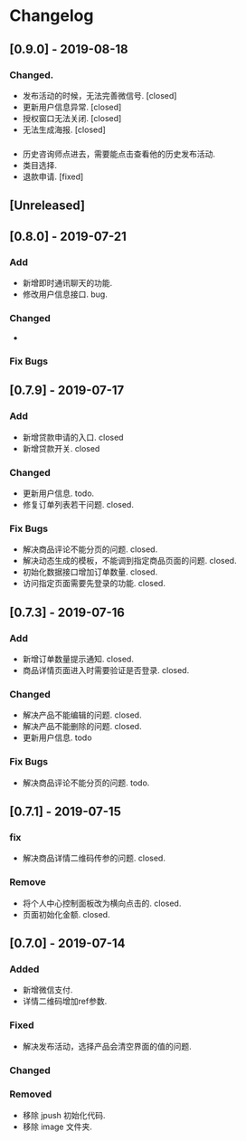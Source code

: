 # Changelog

## [0.9.0] - 2019-08-18

### Changed.
- 发布活动的时候，无法完善微信号. [closed]
- 更新用户信息异常. [closed]
- 授权窗口无法关闭. [closed]
- 无法生成海报. [closed] 

### 
- 历史咨询师点进去，需要能点击查看他的历史发布活动. 
- 类目选择.
- 退款申请. [fixed]

## [Unreleased]

## [0.8.0] - 2019-07-21

### Add
- 新增即时通讯聊天的功能. 
- 修改用户信息接口. bug.

### Changed
- 

### Fix Bugs

## [0.7.9] - 2019-07-17
### Add
- 新增贷款申请的入口. closed
- 新增贷款开关. closed

### Changed
- 更新用户信息.  todo.
- 修复订单列表若干问题. closed.

### Fix Bugs
- 解决商品评论不能分页的问题. closed.
- 解决动态生成的模板，不能调到指定商品页面的问题. closed.
- 初始化数据接口增加订单数量. closed.
- 访问指定页面需要先登录的功能. closed.

## [0.7.3] - 2019-07-16

### Add
- 新增订单数量提示通知. closed.
- 商品详情页面进入时需要验证是否登录.  closed.

### Changed
- 解决产品不能编辑的问题.    closed.
- 解决产品不能删除的问题.    closed.
- 更新用户信息.  todo

### Fix Bugs
- 解决商品评论不能分页的问题. todo.

## [0.7.1] - 2019-07-15

### fix
- 解决商品详情二维码传参的问题.  closed.

### Remove
- 将个人中心控制面板改为横向点击的. closed.
- 页面初始化金额. closed.

## [0.7.0] - 2019-07-14

### Added
- 新增微信支付.
- 详情二维码增加ref参数.

### Fixed
- 解决发布活动，选择产品会清空界面的值的问题.

### Changed

### Removed
- 移除 jpush 初始化代码.
- 移除 image 文件夹.
